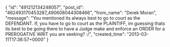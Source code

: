  {
   "id": "491212134248057",
   "post_id": "462493170453287_490608044308466",
   "from_name": "Derek Moran",
   "message": "You mentioned its always best to go to court as the DEFENDANT. If, you have to go to court as the PLAINTIFF, im guessing thats its best to be going there to have a Judge make and enforce an ORDER for a PREROGATIVE WRIT you are seeking? :/",
   "created_time": "2013-03-11T17:36:57+0000"
 }
